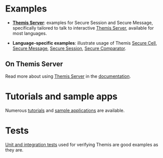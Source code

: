 # Examples

- **[Themis Server](https://github.com/cossacklabs/themis/tree/master/docs/examples/Themis-server)**: examples for Secure Session and Secure Message, specifically tailored to talk to interactive [Themis Server](https://docs.cossacklabs.com/simulator/interactive/), available for most languages.

- **Language-specific examples**: illustrate usage of Themis
  [Secure Cell](https://docs.cossacklabs.com/themis/crypto-theory/cryptosystems/secure-cell/),
  [Secure Message](https://docs.cossacklabs.com/themis/crypto-theory/cryptosystems/secure-message/),
  [Secure Session](https://docs.cossacklabs.com/themis/crypto-theory/cryptosystems/secure-session/),
  [Secure Comparator](https://docs.cossacklabs.com/themis/crypto-theory/cryptosystems/secure-comparator/).

## On Themis Server

Read more about using [Themis Server](https://docs.cossacklabs.com/simulator/interactive/) in the [documentation](https://docs.cossacklabs.com/themis/debugging/themis-server/).

# Tutorials and sample apps

Numerous [tutorials](https://github.com/cossacklabs/themis#tutorials) and [sample applications](https://github.com/cossacklabs/themis#sample-projects) are available.

# Tests

[Unit and integration tests](https://github.com/cossacklabs/themis/tree/master/tests) used for verifying Themis are good examples as they are. 
